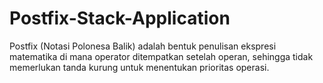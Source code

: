 # Postfix-Stack-Application
Postfix (Notasi Polonesa Balik) adalah bentuk penulisan ekspresi matematika di mana operator ditempatkan setelah operan, sehingga tidak memerlukan tanda kurung untuk menentukan prioritas operasi.
